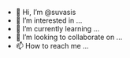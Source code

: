 - 👋 Hi, I’m @suvasis
- 👀 I’m interested in ...
- 🌱 I’m currently learning ...
- 💞️ I’m looking to collaborate on ...
- 📫 How to reach me ...

<!---
suvasis/suvasis is a ✨ special ✨ repository because its `README.md` (this file) appears on your GitHub profile.
You can click the Preview link to take a look at your changes.
--->

